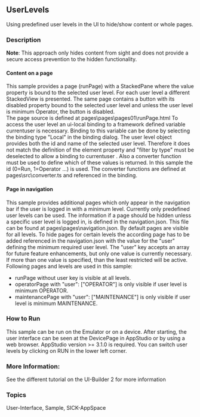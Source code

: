 ## UserLevels
Using predefined user levels in the UI to hide/show content or whole pages.

### Description
**Note**: This approach only hides content from sight and does not provide a secure access prevention to the hidden functionality. 

#### Content on a page
This sample provides a page (runPage) with a StackedPane where the value property is bound to the selected user level. For each user level a different StackedView is presented.
The same page contains a button with its disabled property bound to the selected user level and unless the user level is minimum Operator, the button is disabled.  
The page source is defined at pages\pages\pages01\runPage.html
To access the user level an ui-local binding to a framework defined variable currentuser is necessary. Binding to this variable can be done by selecting the binding type "Local" in the binding dialog. The user level object provides both the id and name of the selected user level. Therefore it does not match the definition of the element property and "filter by type" must be deselected to allow a binding to currentuser . Also a converter function must be used to define which of these values is returned.
In this sample the id (0=Run, 1=Operator ...) is used. The converter functions are defined at pages\src\converter.ts and referenced in the binding.

#### Page in navigation
This sample provides additional pages which only appear in the navigation bar if the user is logged in with a minimum level. Currently only predefined user levels can be used.
The information if a page should be hidden unless a specific user level is logged in, is defined in the navigation.json. This file can be found at pages\pages\navigation.json. By default pages are visible for all levels. To hide pages for certain levels the according page has to be added referenced in the navigation.json with the value for the "user"  defining the minimum required user level. The "user" key accepts an array for future feature enhancements, but only one value is currently necessary. If more than one value is specified, than the least restricted will be active. 
Following pages and levels are used in this sample:
- runPage without user key is visible at all levels.
- operatorPage with "user": ["OPERATOR"] is only visible if user level is minimum OPERATOR.
- maintenancePage with "user": ["MAINTENANCE"] is only visible if user level is minimum MAINTENANCE. 


### How to Run
This sample can be run on the Emulator or on a device. After starting, the user interface can be seen at the DevicePage in AppStudio or by using a web browser.
AppStudio version >= 3.1.0 is required. 
You can switch user levels by clicking on RUN in the lower left corner.

### More Information:
See the different tutorial on the UI-Builder 2 for more information

### Topics
User-Interface, Sample, SICK-AppSpace

